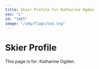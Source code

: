 ```yaml
---
title: Skier Profile for Katharine Ogden
sex: "L"
id: "1865"
image: "/img/flags/usa.svg" 
---
```


# Skier Profile

This page is for: Katharine Ogden.
    